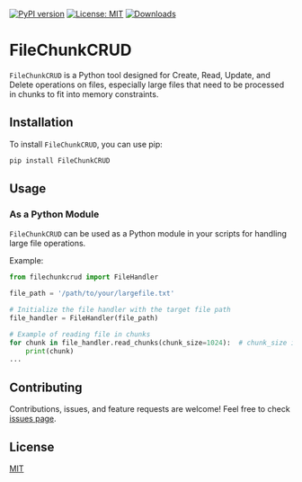 [![PyPI version](https://badge.fury.io/py/FileChunkCRUD.svg)](https://badge.fury.io/py/FileChunkCRUD)
[![License: MIT](https://img.shields.io/badge/License-MIT-green.svg)](https://opensource.org/licenses/MIT)
[![Downloads](https://static.pepy.tech/badge/filechunkcrud)](https://pepy.tech/project/filechunkcrud)

# FileChunkCRUD

`FileChunkCRUD` is a Python tool designed for Create, Read, Update, and Delete operations on files, especially large files that need to be processed in chunks to fit into memory constraints.

## Installation

To install `FileChunkCRUD`, you can use pip:

```bash
pip install FileChunkCRUD
```

## Usage

### As a Python Module

`FileChunkCRUD` can be used as a Python module in your scripts for handling large file operations.

Example:

```python
from filechunkcrud import FileHandler

file_path = '/path/to/your/largefile.txt'

# Initialize the file handler with the target file path
file_handler = FileHandler(file_path)

# Example of reading file in chunks
for chunk in file_handler.read_chunks(chunk_size=1024):  # chunk_size in bytes
    print(chunk)
...
```

## Contributing

Contributions, issues, and feature requests are welcome! Feel free to check [issues page](https://github.com/chigwell/FileChunkCRUD/issues).

## License


[MIT](https://choosealicense.com/licenses/mit/)